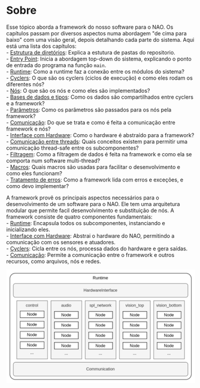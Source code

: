 # Sobre
Esse tópico aborda a framework do nosso software para o NAO. Os capítulos passam por diversos aspectos numa abordagem "de cima para baixo" com uma visão geral, depois detalhando cada parte do sistema. Aqui está uma lista dos capítulos:  
    - [Estrutura de diretórios](./directory-struct.md): Explica a estutura de pastas do repositorio.   
    - [Entry Point](./entry-point.md): Inicia a abordagem top-down do sistema, explicando o ponto de entrada do programa na função `main`.   
    - [Runtime](./runtime.md): Como a runtime faz a conexão entre os módulos do sistema?   
    - [Cyclers](./cyclers.md): O que são os cyclers (ciclos de execução) e como eles rodam os diferentes nós?   
    - [Nós](./nodes.md): O que são os nós e como eles são implementados?   
    - [Bases de dados e tipos](./databases-types.md): Como os dados são compartilhados entre cyclers e a framework?   
    - [Parâmetros](./parameters.md): Como os parâmetros são passados para os nós pela framework?   
    - [Comunicação](./communication.md): Do que se trata e como é feita a comunicação entre framework e nós?   
    - [Interface com Hardware](hardware-interface.md): Como o hardware é abstraído para a framework?   
    - [Comunicação entre threads](./thread-communication.md): Quais conceitos existem para permitir uma comunicação thread-safe entre os subcomponentes?   
    - [Filtragem](./filtering.md): Como a filtragem de dados é feita na framework e como ela se comporta num software multi-thread?   
    - [Macros](./macros.md): Quais macros são usadas para facilitar o desenvolvimento e como eles funcionam?   
    - [Tratamento de erros](./error-handling.md): Como a framework lida com erros e exceções, e como devo implementar?   

A framework provê os principais aspectos necessários para o desenvolvimento de um software para o NAO. Ele tem uma arquitetura modular que permite facil desenvolvimento e substituição de nós. A framework consiste de quatro componentes fundamentais:   
    - [Runtime](./runtime.md): Encapsula todos os subcomponentes, instanciando e inicializando eles.      
    - [Interface com Hardware](hardware-interface.md): Abstrai o hardware do NAO, permitindo a comunicação com os sensores e atuadores.   
    - [Cyclers](./cyclers.md): Cicla entre os nós, processa dados do hardware e gera saídas.   
    - [Comunicação](./communication.md): Permite a comunicação entre o framework e outros recursos, como arquivos, nós e redes.

<img title="Diagrama do framework" alt="Representação diagramática da estrutura do framework" src="../img/overview.drawio.png">